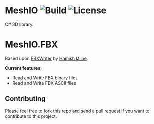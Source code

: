 # MeshIO ![Build](https://github.com/DomCr/MeshIO/actions/workflows/build_n_test.yml/badge.svg) ![License](https://img.shields.io/github/license/DomCr/ACadSharp)

C# 3D library.

# MeshIO.FBX

Based upon [FBXWriter](https://github.com/hamish-milne/FbxWriter) by [Hamish Milne](https://github.com/hamish-milne).

**Current features**:

- Read and Write FBX binary files
- Read and Write FBX ASCII files

Contributing
------------

Please feel free to fork this repo and send a pull request if you want to contribute to this project.
